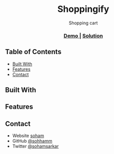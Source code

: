 <h1 align="center">Shoppingify</h1>

<div align="center">
  Shopping cart
</div>

<div align="center">
  <h3>
    <a href="https://{your-demo-link.your-domain}">
      Demo
    </a>
    <span> | </span>
    <a href="https://{your-url-to-the-solution}">
      Solution
    </a>
  </h3>
</div>

<!-- TABLE OF CONTENTS -->

## Table of Contents

- [Built With](#built-with)
- [Features](#features)
- [Contact](#contact)

## Built With

## Features

## Contact

- Website [soham](https://sohamsarkar.com)
- GitHub [@sohhamm](https://github.com/sohhamm)
- Twitter [@sohamsarkar](https://x.com/sohamsarkartech)
